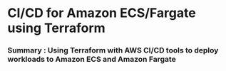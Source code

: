 # CI/CD for Amazon ECS/Fargate using Terraform

### Summary : Using Terraform with AWS CI/CD tools to deploy workloads to Amazon ECS and Amazon Fargate
